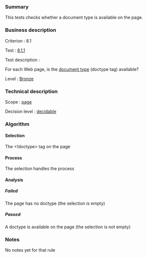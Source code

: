 ### Summary

This tests checks whether a document type is available on the page.

### Business description

Criterion : 8.1

Test : [8.1.1](http://www.braillenet.org/accessibilite/referentiel-aw21-en/index.php#test-8-1-1)

Test description :

For each Web page, is the [document
type](http://www.braillenet.org/accessibilite/referentiel-aw21-en/glossaire.php#mDTD)
(doctype tag) available?

Level : [Bronze](/en/category/rules-design/accessiweb-11/level/bronze)

### Technical description

Scope : [page](/en/category/rules-design/accessiweb-11/scope/page)

Decision level :
[decidable](/en/category/rules-design/accessiweb-11/decision-level/decidable)

### Algorithm

#### Selection

The <!doctype\> tag on the page

#### Process

The selection handles the process

#### Analysis

##### Failed

The page has no doctype (the selection is empty)

##### Passed

A doctype is available on the page (the selection is not empty)

### Notes

No notes yet for that rule
